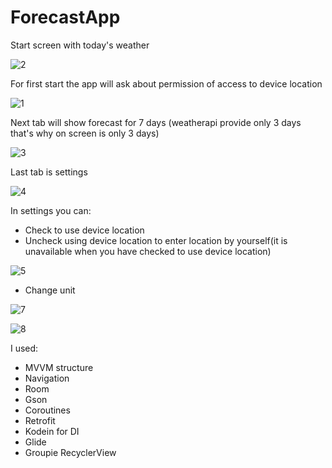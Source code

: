 # ForecastApp

Start screen with today's weather

![2](https://user-images.githubusercontent.com/65039984/140049344-eb04da8f-9158-43df-a0f1-1e1788fbf416.png)

For first start the app will ask about permission of access to device location 

![1](https://user-images.githubusercontent.com/65039984/140049491-c8b94293-3109-4397-959d-cf042b4865ff.png)

Next tab will show forecast for 7 days (weatherapi provide only 3 days that's why on screen is only 3 days)

![3](https://user-images.githubusercontent.com/65039984/140049989-e19588ed-a5e4-4aba-8225-a4df2a63a951.png)

Last tab is settings

![4](https://user-images.githubusercontent.com/65039984/140050340-8dbd3ea4-7231-49e8-8310-3a5d89a4053b.png)

In settings you can:
- Check to use device location
- Uncheck using device location to enter location by yourself(it is unavailable when you have checked to use device location)

![5](https://user-images.githubusercontent.com/65039984/140050917-09fa26f9-8d15-4770-9459-a1819abd902e.png)

- Change unit

![7](https://user-images.githubusercontent.com/65039984/140051220-758f7655-c0db-42cc-86ac-d1652d6f7be8.png)

![8](https://user-images.githubusercontent.com/65039984/140051236-87dab7f0-9f74-471e-bc1f-c342eeb13301.png)


I used:
- MVVM structure
- Navigation
- Room
- Gson
- Coroutines
- Retrofit
- Kodein for DI
- Glide
- Groupie RecyclerView

